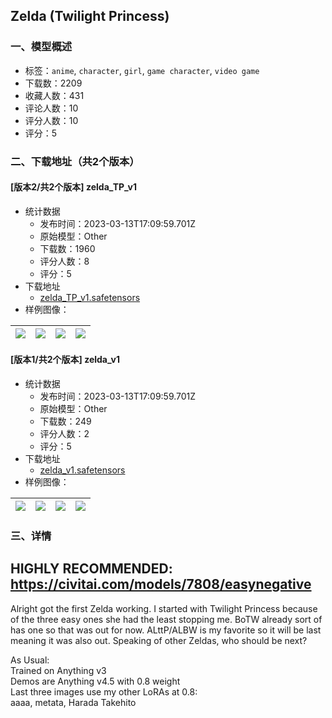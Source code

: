 ## Zelda (Twilight Princess)
### 一、模型概述

- 标签：`anime`, `character`, `girl`, `game character`, `video game`
- 下载数：2209
- 收藏人数：431
- 评论人数：10
- 评分人数：10
- 评分：5

### 二、下载地址（共2个版本）

#### [版本2/共2个版本] zelda_TP_v1

- 统计数据
  - 发布时间：2023-03-13T17:09:59.701Z
  - 原始模型：Other
  - 下载数：1960
  - 评分人数：8
  - 评分：5
- 下载地址
  - [zelda_TP_v1.safetensors](https://civitai.com/api/download/models/22225)
- 样例图像：

| <img src="https://image.civitai.com/xG1nkqKTMzGDvpLrqFT7WA/a6cfdb95-fb3d-4527-cb57-e398b15f6d00/width=450/238522.jpeg" /> | <img src="https://image.civitai.com/xG1nkqKTMzGDvpLrqFT7WA/09ff8cf0-fcdf-4533-7c09-6fa691fd8700/width=450/238521.jpeg" /> | <img src="https://image.civitai.com/xG1nkqKTMzGDvpLrqFT7WA/798a80d0-a9b1-4c9f-c327-53cc6c609a00/width=450/238523.jpeg" /> | <img src="https://image.civitai.com/xG1nkqKTMzGDvpLrqFT7WA/59a9282d-6bec-4458-50bd-674b662a7e00/width=450/238520.jpeg" /> |
| ---- | ---- | ---- | ---- |

#### [版本1/共2个版本] zelda_v1

- 统计数据
  - 发布时间：2023-03-13T17:09:59.701Z
  - 原始模型：Other
  - 下载数：249
  - 评分人数：2
  - 评分：5
- 下载地址
  - [zelda_v1.safetensors](https://civitai.com/api/download/models/21952)
- 样例图像：

| <img src="https://image.civitai.com/xG1nkqKTMzGDvpLrqFT7WA/dc2745c6-245e-4e9d-351e-19735ac71800/width=450/234678.jpeg" /> | <img src="https://image.civitai.com/xG1nkqKTMzGDvpLrqFT7WA/9f7f645e-a439-46ea-b95f-b44379704600/width=450/234696.jpeg" /> | <img src="https://image.civitai.com/xG1nkqKTMzGDvpLrqFT7WA/657174af-e06b-4aa5-c4e2-51b1e264cc00/width=450/234695.jpeg" /> | <img src="https://image.civitai.com/xG1nkqKTMzGDvpLrqFT7WA/32009d73-6e0c-4197-16ef-69f0f77fc300/width=450/234694.jpeg" /> |
| ---- | ---- | ---- | ---- |


### 三、详情
<h2>HIGHLY RECOMMENDED: <a target="_blank" rel="ugc" href="https://civitai.com/models/7808/easynegative">https://civitai.com/models/7808/easynegative</a></h2><p>Alright got the first Zelda working. I started with Twilight Princess because of the three easy ones she had the least stopping me. BoTW already sort of has one so that was out for now. ALttP/ALBW is my favorite so it will be last meaning it was also out. Speaking of other Zeldas, who should be next?</p><p>As Usual:<br />Trained on Anything v3<br />Demos are Anything v4.5 with 0.8 weight<br />Last three images use my other LoRAs at 0.8:<br />aaaa, metata, Harada Takehito</p>